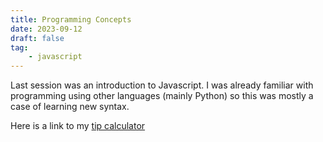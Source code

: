 ```yaml
---
title: Programming Concepts
date: 2023-09-12
draft: false
tag:
    - javascript
---
```


Last session was an introduction to Javascript. I was already familiar with programming using other languages (mainly Python) so this was mostly a case of learning new syntax.

Here is a link to my <a href="https://codepen.io/Katherine-York/pen/poqPqvo">tip calculator</a>
